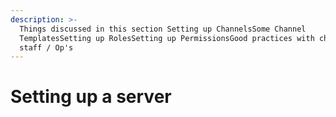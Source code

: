 ```yaml
---
description: >-
  Things discussed in this section Setting up ChannelsSome Channel
  TemplatesSetting up RolesSetting up PermissionsGood practices with choosing
  staff / Op's
---
```


# Setting up a server

